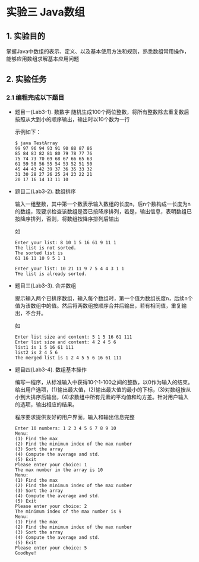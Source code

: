 # 实验三 Java数组

## 1. 实验目的

掌握Java中数组的表示、定义、以及基本使用方法和规则，熟悉数组常用操作，能够应用数组求解基本应用问题

## 2. 实验任务
### 2.1 编程完成以下题目

* 题目一(Lab3-1). 数数字
  随机生成100个两位整数，将所有整数除去重复数后按照从大到小的顺序输出，输出时以10个数为一行

  示例如下：

  ```shell
  $ java TestArray
  99 97 96 94 93 91 90 88 87 86
  85 84 83 82 81 80 79 78 77 76
  75 74 73 70 69 68 67 66 65 63
  61 59 58 56 55 54 53 52 51 50
  45 44 43 42 39 37 36 35 33 32
  31 30 28 27 26 25 24 23 22 21
  20 17 16 14 13 11 10
  ```

* 题目二(Lab3-2). 数组排序

  输入一组整数，其中第一个数表示输入数组的长度n，后n个数构成一长度为n的数组，现要求检查该数组是否已按降序排列，若是，输出信息，表明数组已按降序排列，否则，将数组按降序排列后输出

  如

  ```shell
  Enter your list: 8 10 1 5 16 61 9 11 1
  The list is not sorted.
  The sorted list is 
  61 16 11 10 9 5 1 1
  ```

  ```shell
  Enter your list: 10 21 11 9 7 5 4 4 3 1 1
  THe list is already sorted.
  ```

* 题目三(Lab3-3). 合并数组
  
  提示输入两个已排序数组，输入每个数组时，第一个值为数组长度n，后续n个值为该数组中的值。然后将两数组按顺序合并后输出，若有相同值，重复输出，不合并。

  如

  ```shell
  Enter list size and content: 5 1 5 16 61 111
  Enter list size and content: 4 2 4 5 6
  list1 is 1 5 16 61 111
  list2 is 2 4 5 6
  The merged list is 1 2 4 5 5 6 16 61 111
  ```



* 题目四(Lab3-4). 数组基本操作
  
  编写一程序，从标准输入中获得10个1-100之间的整数，以0作为输入的结束。给出用户选项，(1)输出最大值，(2)输出最大值的最小的下标，(3)对数组按从小到大排序后输出，(4)求数组中所有元素的平均值和均方差。针对用户输入的选项，输出相应的结果。
  
  程序要求提供友好的用户界面，输入和输出信息完整
  
  ```shell
  Enter 10 numbers: 1 2 3 4 5 6 7 8 9 10
  Menu:
  (1) Find the max
  (2) Find the minimun index of the max number
  (3) Sort the array
  (4) Compute the average and std.
  (5) Exit
  Please enter your choice: 1
  The max number in the array is 10
  Menu:
  (1) Find the max
  (2) Find the minimun index of the max number
  (3) Sort the array
  (4) Compute the average and std.
  (5) Exit
  Please enter your choice: 2
  The minimum index of the max number is 9
  Menu:
  (1) Find the max
  (2) Find the minimun index of the max number
  (3) Sort the array
  (4) Compute the average and std.
  (5) Exit
  Please enter your choice: 5
  Goodbye!
  ```